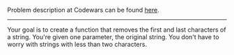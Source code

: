 Problem description at Codewars can be found [here](https://www.codewars.com/kata/56bc28ad5bdaeb48760009b0/train/python).

-------------

Your goal is to create a function that removes the first and last characters of a string. You're
given one parameter, the original string.  You don't have to worry with strings with less than two
characters.
